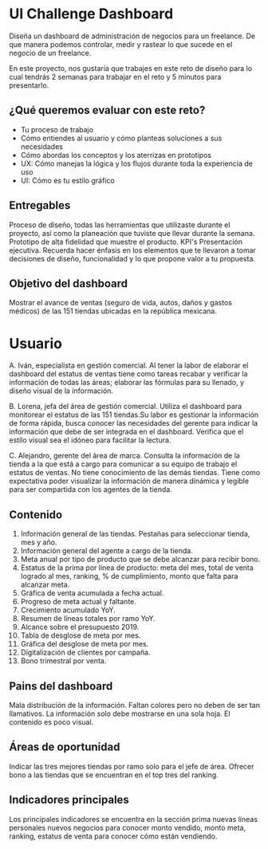 # UI Challenge Dashboard
Diseña un dashboard de administración de negocios para un freelance.
De que manera podemos controlar, medir y rastear lo que sucede en el negocio de un freelance.

En este proyecto, nos gustaría que trabajes en este reto de diseño para lo cual tendrás 2 semanas para trabajar en el reto y 5 minutos para presentarlo.

## ¿Qué queremos evaluar con este reto?
- Tu proceso de trabajo
- Cómo entiendes al usuario y cómo planteas soluciones a sus necesidades
- Cómo abordas los conceptos y los aterrizas en prototipos
- UX: Cómo manejas la lógica y los flujos durante toda la experiencia de uso
- UI: Cómo es tu estilo gráfico

## Entregables

Proceso de diseño, todas las herramientas que utilizaste durante el proyecto, así como la planeación que tuviste que llevar durante la semana.
Prototipo de alta fidelidad que muestre el producto.
KPI's
Presentación ejecutiva.
Recuerda hacer énfasis en los elementos que te llevaron a tomar decisiones de diseño, funcionalidad y lo que propone valor a tu propuesta.

## Objetivo del dashboard
Mostrar el avance de ventas (seguro de vida, autos, daños y gastos médicos) de las 151 tiendas ubicadas en la república mexicana. 

# Usuario 
A. Iván, especialista en gestión comercial. Al tener la labor de elaborar el dashboard del estatus de ventas tiene como tareas recabar y verificar la información de todas las áreas; elaborar las fórmulas para su llenado, y diseño visual de la información.

B. Lorena, jefa del área de gestión comercial. Utiliza el dashboard para monitorear el estatus de las 151 tiendas.Su labor es gestionar la información de forma rápida, busca conocer las necesidades del gerente para indicar la información que debe de ser integrada en el dashboard. Verifica que el estilo visual sea el idóneo para facilitar la lectura.

C. Alejandro, gerente del área de marca. Consulta la información de la tienda a la que está a cargo para comunicar a su equipo de trabajo el estatus de ventas. No tiene conocimiento de las demás tiendas. Tiene como expectativa poder visualizar la información de manera dinámica y legible para ser compartida con los agentes de la tienda. 

## Contenido 
1. Información general de las tiendas. Pestañas para seleccionar tienda, mes y año.
2. Información general del agente a cargo de la tienda.
3. Meta anual por tipo de producto que se debe alcanzar para recibir bono.
4. Estatus de la prima por línea de producto: meta del mes, total de venta logrado al mes, ranking, % de cumplimiento, monto que falta para alcanzar meta.  
5. Gráfica de venta acumulada a fecha actual.
6. Progreso de meta actual y faltante.
7. Crecimiento acumulado YoY.
8. Resumen de líneas totales por ramo YoY.
9. Alcance sobre el presupuesto 2019.
10. Tabla de desglose de meta por mes. 
11. Gráfica del desglose de meta por mes.
12. Digitalización de clientes por campaña. 
13. Bono trimestral por venta.

## Pains del dashboard
Mala distribución de la información.
Faltan colores pero no deben de ser tan llamativos.
La información solo debe mostrarse en una sola hoja. 
El contenido es poco visual. 

## Áreas de oportunidad
Indicar las tres mejores tiendas por ramo solo para el jefe de área.
Ofrecer bono a las tiendas que se encuentran en el top tres del ranking. 

## Indicadores principales 
Los principales indicadores se encuentra en la sección prima nuevas líneas personales nuevos negocios para conocer monto vendido, monto meta, ranking, estatus de venta para conocer cómo están vendiendo.










